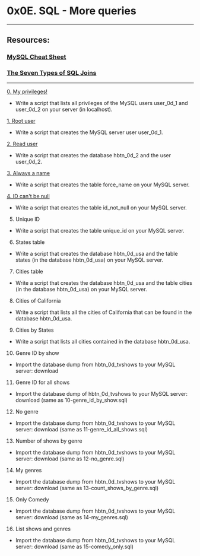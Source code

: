# 0x0E. SQL - More queries
---
## Resources:
### [MySQL Cheat Sheet](https://intellipaat.com/mediaFiles/2019/02/SQL-Commands-Cheat-Sheet.pdf)
### [The Seven Types of SQL Joins](https://tableplus.com/blog/2018/09/a-beginners-guide-to-seven-types-of-sql-joins.html)
---
[0. My privileges!](https://github.com/Matiko-Codes/alx-higher_level_programming/blob/master/0x0E-SQL_more_queries/0-privileges.sql)
* Write a script that lists all privileges of the MySQL users user_0d_1 and user_0d_2 on your server (in localhost).

[1. Root user](https://github.com/Matiko-Codes/alx-higher_level_programming/blob/master/0x0E-SQL_more_queries/1-create_user.sql)
* Write a script that creates the MySQL server user user_0d_1.

[2. Read user](https://github.com/Matiko-Codes/alx-higher_level_programming/blob/master/0x0E-SQL_more_queries/2-create_read_user.sql)
* Write a script that creates the database hbtn_0d_2 and the user user_0d_2.

[3. Always a name](https://github.com/Matiko-Codes/alx-higher_level_programming/blob/master/0x0E-SQL_more_queries/3-force_name.sql)
* Write a script that creates the table force_name on your MySQL server.

[4. ID can't be null](https://github.com/Matiko-Codes/alx-higher_level_programming/blob/master/0x0E-SQL_more_queries/4-never_empty.sql)
* Write a script that creates the table id_not_null on your MySQL server.
5. Unique ID
* Write a script that creates the table unique_id on your MySQL server.
6. States table
* Write a script that creates the database hbtn_0d_usa and the table states (in the database hbtn_0d_usa) on your MySQL server.
7. Cities table
* Write a script that creates the database hbtn_0d_usa and the table cities (in the database hbtn_0d_usa) on your MySQL server.
8. Cities of California
* Write a script that lists all the cities of California that can be found in the database hbtn_0d_usa.
9. Cities by States
* Write a script that lists all cities contained in the database hbtn_0d_usa.
10. Genre ID by show
* Import the database dump from hbtn_0d_tvshows to your MySQL server: download
11. Genre ID for all shows
* Import the database dump of hbtn_0d_tvshows to your MySQL server: download (same as 10-genre_id_by_show.sql)
12. No genre
* Import the database dump from hbtn_0d_tvshows to your MySQL server: download (same as 11-genre_id_all_shows.sql)
13. Number of shows by genre
* Import the database dump from hbtn_0d_tvshows to your MySQL server: download (same as 12-no_genre.sql)
14. My genres
* Import the database dump from hbtn_0d_tvshows to your MySQL server: download (same as 13-count_shows_by_genre.sql)
15. Only Comedy
* Import the database dump from hbtn_0d_tvshows to your MySQL server: download (same as 14-my_genres.sql)
16. List shows and genres
* Import the database dump from hbtn_0d_tvshows to your MySQL server: download (same as 15-comedy_only.sql)
